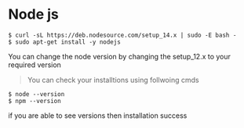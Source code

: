 # Node js 
```
$ curl -sL https://deb.nodesource.com/setup_14.x | sudo -E bash -
$ sudo apt-get install -y nodejs

```
You can change the node version by changing the setup_12.x to your required version

> You can check your installtions using follwoing cmds
```
$ node --version
$ npm --version
```
if you are able to see versions then installation success
